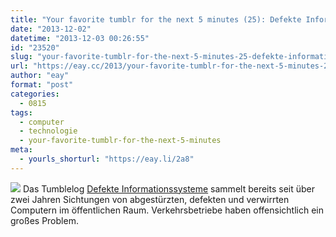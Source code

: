```yaml
---
title: "Your favorite tumblr for the next 5 minutes (25): Defekte Informationssysteme"
date: "2013-12-02"
datetime: "2013-12-03 00:26:55"
id: "23520"
slug: "your-favorite-tumblr-for-the-next-5-minutes-25-defekte-informationssysteme"
url: "https://eay.cc/2013/your-favorite-tumblr-for-the-next-5-minutes-25-defekte-informationssysteme/"
author: "eay"
format: "post"
categories:
  - 0815
tags:
  - computer
  - technologie
  - your-favorite-tumblr-for-the-next-5-minutes
meta:
  - yourls_shorturl: "https://eay.li/2a8"
---
```


![](https://eay.cc/uploads/2013/defekteinformationssysteme.jpg) Das Tumblelog [Defekte Informationssysteme](http://defekteinformationssysteme.tumblr.com/) sammelt bereits seit über zwei Jahren Sichtungen von abgestürzten, defekten und verwirrten Computern im öffentlichen Raum. Verkehrsbetriebe haben offensichtlich ein großes Problem.
